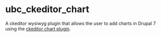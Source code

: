 # ubc_ckeditor_chart
A ckeditor wysiwyg plugin that allows the user to add charts in Drupal 7 using the [ckeditor chart plugin](http://ckeditor.com/addon/chart).
